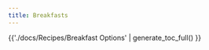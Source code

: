 ```yaml
---
title: Breakfasts
---
```


<div class="grid cards" markdown>

{{'./docs/Recipes/Breakfast Options' | generate_toc_full() }}

</div>